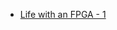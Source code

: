 + [Life with an FPGA - 1](https://medium.com/@prateek22sri/life-with-an-fpga-1-the-beautiful-lights-766b07740c7a)
